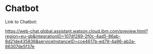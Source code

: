 # Chatbot

Link to Chatbot:

https://web-chat.global.assistant.watson.cloud.ibm.com/preview.html?region=eu-gb&integrationID=107df289-2f0c-4ad5-86ab-8d21de435836&serviceInstanceID=cce4617b-ed79-4a96-ab2a-66307de5f37e

